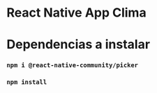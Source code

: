 # React Native App Clima


# Dependencias a instalar
### `npm i @react-native-community/picker`
### `npm install`
